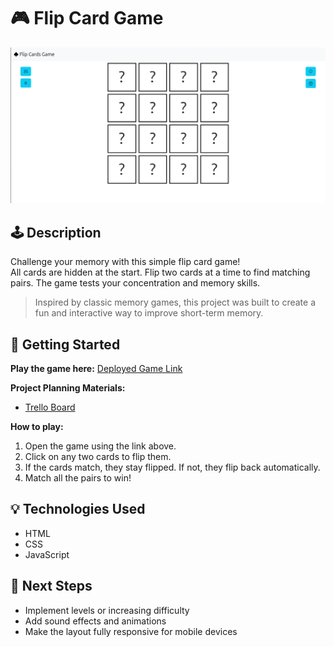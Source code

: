 # 🎮 Flip Card Game

![Screenshot or Logo](./assets/image.png)

## 🕹️ Description

Challenge your memory with this simple flip card game!  
All cards are hidden at the start. Flip two cards at a time to find matching pairs. The game tests your concentration and memory skills.

> Inspired by classic memory games, this project was built to create a fun and interactive way to improve short-term memory.

## 🚀 Getting Started

**Play the game here:** [Deployed Game Link](https://aliashwal03.github.io/flip-card-game/)

**Project Planning Materials:**   
- [Trello Board](https://trello.com/b/70GNunNz/project-1)

**How to play:**
1. Open the game using the link above.
2. Click on any two cards to flip them.
3. If the cards match, they stay flipped. If not, they flip back automatically.
4. Match all the pairs to win!

## 💡 Technologies Used

- HTML
- CSS
- JavaScript

## 🚧 Next Steps

- Implement levels or increasing difficulty
- Add sound effects and animations
- Make the layout fully responsive for mobile devices

